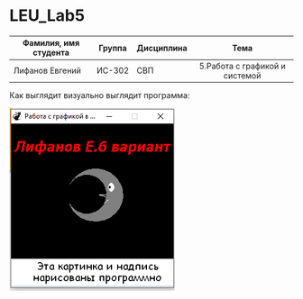 # LEU_Lab5
| Фамилия, имя студента | Группа    | Дисциплина  |Тема                              
| --------------------- |:---------:| ------------|:--------------------------------:|
| Лифанов Евгений     | ИС-302    | СВП         |5.Работа с графикой и системой|Задание:Нарисовать рисунок. 



Как выглядит визуально выглядит программа: 


![ScreenShot](Screenshot_2.png)
